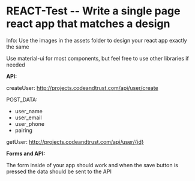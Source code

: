 # REACT-Test -- Write a single page react app that matches a design

Info:
Use the images in the assets folder to design your react app exactly the same

Use material-ui for most components, but feel free to use other libraries if needed

**API:**

createUser: http://projects.codeandtrust.com/api/user/create

POST_DATA:
- user_name
- user_email
- user_phone
- pairing

getUser: http://projects.codeandtrust.com/api/user/{id}

**Forms and API:**

The form inside of your app should work and when the save button is pressed the data should be sent to the API
